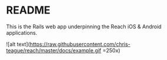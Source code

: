 # README

This is the Rails web app underpinning the Reach iOS & Android applications.

![alt text](https://raw.githubusercontent.com/chris-teague/reach/master/docs/example.gif =250x)

